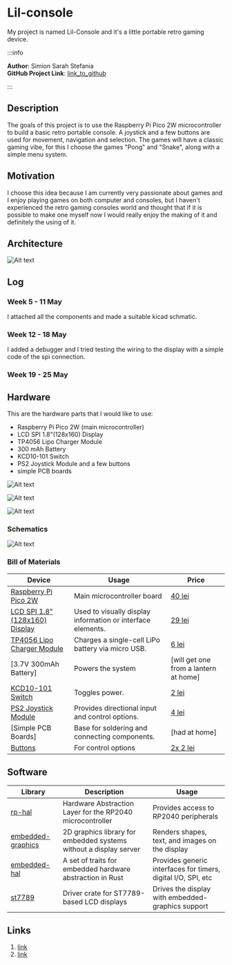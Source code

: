 # Lil-console
My project is named Lil-Console and it's a little portable retro gaming device.

:::info

**Author**: Simion Sarah Stefania \
**GitHub Project Link**: [link_to_github](https://github.com/UPB-PMRust-Students/project-Dydys12)

:::

## Description

The goals of this project is to use the Raspberry Pi Pico 2W microcontroller to build a basic retro portable console. A joystick and a few buttons are used for movement, navigation and selection. The games will have a classic gaming vibe, for this I choose the games "Pong" and "Snake", along with a simple menu system.

## Motivation

I choose this idea because I am currently very passionate about games and I enjoy playing games on both computer and consoles, but I haven't experienced the retro gaming consoles world and thought that if it is possible to make one myself now I would really enjoy the making of it and definitely the using of it.  

## Architecture 

![Alt text](pic1.webp)

## Log

<!-- write your progress here every week -->

### Week 5 - 11 May

I attached all the components and made a suitable kicad schmatic.

### Week 12 - 18 May

I added a debugger and I tried testing the wiring to the display with a simple code of the spi connection.

### Week 19 - 25 May

## Hardware

This are the hardware parts that I would like to use:

- Raspberry Pi Pico 2W (main microcontroller)
- LCD SPI 1.8"(128x160) Display
- TP4056 Lipo Charger Module
- 300 mAh Battery
- KCD10-101 Switch
- PS2 Joystick Module and a few buttons
- simple PCB boards


![Alt text](pic3.webp)

![Alt text](pic4.webp)

![Alt text](pic5.webp)


### Schematics

![Alt text](schematic.svg)

### Bill of Materials

<!-- Fill out this table with all the hardware components that you mi>

The format is 
```
| [Device](link://to/device) | This is used ... | [price](link://to/s>

```

-->

| Device | Usage | Price |
|--------|--------|-------|
| [Raspberry Pi Pico 2W](https://datasheets.raspberrypi.com/picow/pico-2-w-pinout.pdf) | Main microcontroller board | [40 lei](https://www.optimusdigital.ro/en/raspberry-pi-boards/13327-raspberry-pi-pico-2-w.html?search_query=raspberry+pi+pico&results=36) |
| [LCD SPI 1.8" (128x160) Display](https://www.openimpulse.com/blog/wp-content/uploads/wpsc/downloadables/1.8-SPI-LCD-Module-datasheet.pdf) | Used to visually display information or interface elements. | [29 lei](https://www.optimusdigital.ro/ro/optoelectronice-lcd-uri/1311-modul-lcd-spi-de-18-128x160.html?search_query=Modul+LCD+SPI+de+1.8%27%27+%28128x160%29&results=3) |
| [TP4056 Lipo Charger Module](https://static.chipdip.ru/lib/977/DOC002977110.pdf) | Charges a single-cell LiPo battery via micro USB. | [6 lei](https://www.optimusdigital.ro/ro/electronica-de-putere-incarcatoare/7534-incarcator-tp4056-cu-micro-usb-pt-baterie-lipo-1a-cu-protectie-pentru-circuite.html?search_query=Incarcator+TP4056+cu+MICRO+USB+pt.+Baterie+LiPo+%281A%29+cu+Prote&results=1) |
| [3.7V 300mAh Battery] | Powers the system | [will get one from a lantern at home] |
| [KCD10-101 Switch](https://www.ncr.hk/uploads/Switches/Rocker_Switch/KCD1-101F.pdf) | Toggles power. | [2 lei](https://www.optimusdigital.ro/ro/butoane-i-comutatoare/7377-comutator-kcd10-101.html?search_query=Comutator+KCD10-101&results=1) |
| [PS2 Joystick Module](https://naylampmechatronics.com/img/cms/Datasheets/000036%20-%20datasheet%20KY-023-Joy-IT.pdf) | Provides directional input and control options. | [4 lei](https://www.robofun.ro/componente/modul-joystick-ps2.html) |
| [Simple PCB Boards] | Base for soldering and connecting components. | [had at home] |
| [Buttons](https://components101.com/switches/push-button) | For control options | [2x 2 lei](https://www.optimusdigital.ro/ro/butoane-i-comutatoare/1114-buton-cu-capac-rotund-rou.html?search_query=%09Buton+cu+Capac+Rotund+Ro%C8%99u&results=1) |



## Software

| Library | Description | Usage |
|---------|-------------|-------|
| [rp-hal](https://github.com/rp-rs/rp-hal) | Hardware Abstraction Layer for the RP2040 microcontroller | Provides access to RP2040 peripherals |
| [embedded-graphics](https://github.com/embedded-graphics/embedded-graphics) | 2D graphics library for embedded systems without a display server | Renders shapes, text, and images on the display |
| [embedded-hal](https://github.com/rust-embedded/embedded-hal) | A set of traits for embedded hardware abstraction in Rust | Provides generic interfaces for timers, digital I/O, SPI, etc |
| [st7789](https://github.com/almindor/st7789) | Driver crate for ST7789-based LCD displays | Drives the display with embedded-graphics support |

## Links

1. [link](https://github.com/Gameboypi/SPW)
2. [link](https://www.youtube.com/watch?v=yauNQSS6nC4&t=16s)
